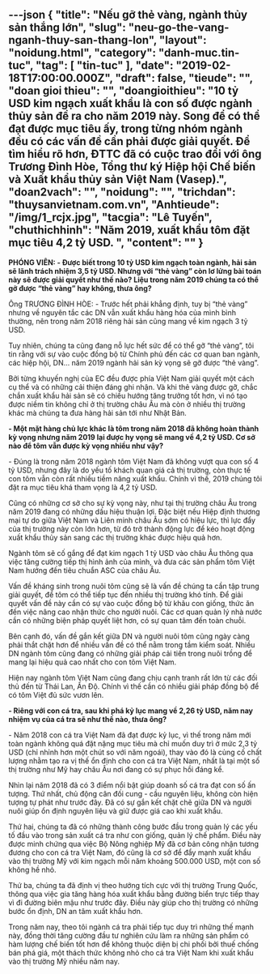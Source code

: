 ---json
{
    "title": "Nếu gỡ thẻ vàng, ngành thủy sản thắng lớn",
    "slug": "neu-go-the-vang-nganh-thuy-san-thang-lon",
    "layout": "noidung.html",
    "category": "danh-muc.tin-tuc",
    "tag": [
        "tin-tuc"
    ],
    "date": "2019-02-18T17:00:00.000Z",
    "draft": false,
    "tieude": "",
    "doan gioi thieu": "",
    "doangioithieu": "10 tỷ USD kim ngạch xuất khẩu là con số được ngành thủy sản đề ra cho năm 2019 này. Song để có thể đạt được mục tiêu ấy, trong từng nhóm ngành đều có các vấn đề cần phải được giải quyết. Để tìm hiểu rõ hơn, ĐTTC đã có cuộc trao đổi với ông Trương Đình Hòe, Tổng thư ký Hiệp hội Chế biến và Xuất khẩu thủy sản Việt Nam (Vasep).",
    "doan2vach": "",
    "noidung": "",
    "trichdan": "thuysanvietnam.com.vn",
    "Anhtieude": "/img/1_rcjx.jpg",
    "tacgia": "Lê Tuyến",
    "chuthichhinh": "Năm 2019, xuất khẩu tôm đặt mục tiêu 4,2 tỷ USD.  ",
    "__content__": ""
}
---
<p><strong>PH&Oacute;NG VI&Ecirc;N: -&nbsp;Được biết trong 10 tỷ USD kim ngạch to&agrave;n ng&agrave;nh, hải sản sẽ l&atilde;nh tr&aacute;ch nhiệm 3,5 tỷ USD. Nhưng với &ldquo;thẻ v&agrave;ng&rdquo; c&ograve;n lơ lửng b&agrave;i to&aacute;n n&agrave;y sẽ được giải quyết như thế n&agrave;o? Liệu trong năm 2019 ch&uacute;ng ta c&oacute; thể gỡ được &ldquo;thẻ v&agrave;ng&rdquo; hay kh&ocirc;ng, thưa &ocirc;ng?</strong></p>

<p>&Ocirc;ng TRƯƠNG Đ&Igrave;NH H&Ograve;E: -&nbsp;Trước hết phải khẳng định, tuy bị &ldquo;thẻ v&agrave;ng&rdquo; nhưng về nguy&ecirc;n tắc c&aacute;c DN vẫn xuất khẩu h&agrave;ng h&oacute;a của m&igrave;nh b&igrave;nh thường, n&ecirc;n trong năm 2018 ri&ecirc;ng hải sản cũng mang về kim ngạch 3 tỷ USD.</p>

<p>Tuy nhi&ecirc;n, ch&uacute;ng ta cũng đang nỗ lực hết sức để c&oacute; thể gỡ &ldquo;thẻ v&agrave;ng&rdquo;, t&ocirc;i tin rằng với sự v&agrave;o cuộc đồng bộ từ Ch&iacute;nh phủ đến c&aacute;c cơ quan ban ng&agrave;nh, c&aacute;c hiệp hội, DN&hellip; năm 2019 ng&agrave;nh hải sản kỳ vọng sẽ gỡ được &ldquo;thẻ v&agrave;ng&rdquo;.</p>

<p>Bởi từng khuyến nghị của EC đều được ph&iacute;a Việt Nam giải quyết một c&aacute;ch cụ thể v&agrave; c&oacute; những cải thiện đ&aacute;ng ghi nhận. V&agrave; khi thẻ v&agrave;ng được gỡ, chắc chắn xuất khẩu hải sản sẽ c&oacute; chiều hướng tăng trưởng tốt hơn, v&igrave; n&oacute; tạo được niềm tin kh&ocirc;ng chỉ ở thị trường ch&acirc;u &Acirc;u m&agrave; c&ograve;n ở nhiều thị trường kh&aacute;c m&agrave; ch&uacute;ng ta đưa h&agrave;ng hải sản tới như Nhật Bản.</p>

<p><strong>- Một mặt h&agrave;ng chủ lực kh&aacute;c l&agrave; t&ocirc;m trong năm 2018 đ&atilde; kh&ocirc;ng ho&agrave;n th&agrave;nh kỳ vọng nhưng năm 2019 lại được hy vọng sẽ mang về 4,2 tỷ USD. Cơ sở n&agrave;o để t&ocirc;m vẫn được kỳ vọng nhiều như vậy?&nbsp;</strong></p>

<p>- Đ&uacute;ng l&agrave; trong năm 2018 ng&agrave;nh t&ocirc;m Việt Nam đ&atilde; kh&ocirc;ng vượt qua con số 4 tỷ USD, nhưng đ&acirc;y l&agrave; do yếu tố kh&aacute;ch quan gi&aacute; cả thị trường, c&ograve;n thực tế con t&ocirc;m vẫn c&ograve;n rất nhiều tiềm năng xuất khẩu. Ch&iacute;nh v&igrave; thế, 2019 ch&uacute;ng t&ocirc;i đặt ra mục ti&ecirc;u kh&aacute; tham vọng l&agrave; 4,2 tỷ USD.</p>

<p>Cũng c&oacute; những cơ sở cho sự kỳ vọng n&agrave;y, như tại thị trường ch&acirc;u &Acirc;u trong năm 2019 đang c&oacute; những dấu hiệu thuận lợi. Đặc biệt nếu Hiệp định thương mại tự do giữa Việt Nam v&agrave; Li&ecirc;n minh ch&acirc;u &Acirc;u sớm c&oacute; hiệu lực, th&igrave; lực đẩy của thị trường n&agrave;y c&ograve;n lớn hơn, từ đ&oacute; trở th&agrave;nh động lực để k&eacute;o hoạt động xuất khẩu thủy sản sang c&aacute;c thị trường kh&aacute;c được hiệu quả hơn.</p>

<p>Ng&agrave;nh t&ocirc;m sẽ cố gắng để đạt kim ngạch 1 tỷ USD v&agrave;o ch&acirc;u &Acirc;u th&ocirc;ng qua việc tăng cường tiếp thị h&igrave;nh ảnh của m&igrave;nh, v&agrave; đưa c&aacute;c sản phẩm t&ocirc;m Việt Nam hướng đến ti&ecirc;u chuẩn ASC của ch&acirc;u &Acirc;u.&nbsp;</p>

<p>Vấn đề kh&aacute;ng sinh trong nu&ocirc;i t&ocirc;m cũng sẽ l&agrave; vấn đề ch&uacute;ng ta cần tập trung giải quyết, để t&ocirc;m c&oacute; thể tiếp tục đến nhiều thị trường kh&oacute; t&iacute;nh. Để giải quyết vấn đề n&agrave;y cần c&oacute; sự v&agrave;o cuộc đồng bộ từ kh&acirc;u con giống, thức ăn đến việc n&acirc;ng cao nhận thức cho người nu&ocirc;i. C&aacute;c cơ quan quản l&yacute; nh&agrave; nước cần c&oacute; những biện ph&aacute;p quyết liệt hơn, c&oacute; sự quan t&acirc;m đến to&agrave;n chuỗi.</p>

<p>B&ecirc;n cạnh đ&oacute;, vấn đề gắn kết giữa DN v&agrave; người nu&ocirc;i t&ocirc;m cũng ng&agrave;y c&agrave;ng phải thắt chặt hơn để nhiều vấn đề c&oacute; thể nằm trong tầm kiểm so&aacute;t. Nhiều DN ng&agrave;nh t&ocirc;m cũng đang c&oacute; những giải ph&aacute;p cải tiến trong nu&ocirc;i trồng để mang lại hiệu quả cao nhất cho con t&ocirc;m Việt Nam.</p>

<p>Hiện nay ng&agrave;nh t&ocirc;m Việt Nam cũng đang chịu cạnh tranh rất lớn từ c&aacute;c đối thủ đến từ Th&aacute;i Lan, Ấn Độ. Ch&iacute;nh v&igrave; thế cần c&oacute; nhiều giải ph&aacute;p đồng bộ để c&oacute; t&ocirc;m Việt đủ sức vươn l&ecirc;n.&nbsp;</p>

<p><strong>- Ri&ecirc;ng với con c&aacute; tra, sau khi ph&aacute; kỷ lục mang về 2,26 tỷ USD, năm nay nhiệm vụ của c&aacute; tra sẽ như thế n&agrave;o, thưa &ocirc;ng?&nbsp;</strong></p>

<p>- Năm 2018 con c&aacute; tra Việt Nam đ&atilde; đạt được kỷ lục, v&igrave; thế trong năm mới to&agrave;n ng&agrave;nh kh&ocirc;ng qu&aacute; đặt nặng mục ti&ecirc;u m&agrave; chỉ muốn duy tr&igrave; ở mức 2,3 tỷ USD (chỉ nhỉnh hơn một ch&uacute;t so với năm ngo&aacute;i), thay v&agrave;o đ&oacute; l&agrave; củng cố chất lượng nhằm tạo ra vị thế ổn định cho con c&aacute; tra Việt Nam, nhất l&agrave; tại một số thị trường như Mỹ hay ch&acirc;u &Acirc;u nơi đang c&oacute; sự phục hồi đ&aacute;ng kể.&nbsp;</p>

<p>Nh&igrave;n lại năm 2018 đ&atilde; c&oacute; 3 điểm nổi bật gi&uacute;p doanh số c&aacute; tra đạt con số ấn tượng. Thứ nhất, chủ động c&acirc;n đối cung - cầu nguy&ecirc;n liệu, kh&ocirc;ng c&ograve;n hiện tượng tự ph&aacute;t như trước đ&acirc;y. Đ&atilde; c&oacute; sự gắn kết chặt chẽ giữa DN v&agrave; người nu&ocirc;i gi&uacute;p ổn định nguy&ecirc;n liệu v&agrave; giữ được gi&aacute; cao khi xuất khẩu.</p>

<p>Thứ hai, ch&uacute;ng ta đ&atilde; c&oacute; những th&agrave;nh c&ocirc;ng bước đầu trong quản l&yacute; c&aacute;c yếu tố đầu v&agrave;o trong sản xuất c&aacute; tra như con giống, quản l&yacute; chế phẩm. Điều n&agrave;y được minh chứng qua việc Bộ N&ocirc;ng nghiệp Mỹ đ&atilde; cơ bản c&ocirc;ng nhận tương đương cho con c&aacute; tra Việt Nam, đ&oacute; cũng l&agrave; cơ sở để đẩy mạnh xuất khẩu v&agrave;o thị trường Mỹ với kim ngạch mỗi năm khoảng 500.000 USD, một con số kh&ocirc;ng hề nhỏ.</p>

<p>Thứ ba, ch&uacute;ng ta đ&atilde; định vị theo hướng t&iacute;ch cực với thị trường Trung Quốc, th&ocirc;ng qua việc gia tăng h&agrave;ng h&oacute;a xuất khẩu bằng đường biển trực tiếp thay v&igrave; đi đường bi&ecirc;n mậu như trước đ&acirc;y. Điều n&agrave;y gi&uacute;p cho thị trường c&oacute; những bước ổn định, DN an t&acirc;m xuất khẩu hơn.&nbsp;</p>

<p>Trong năm nay, theo t&ocirc;i ng&agrave;nh c&aacute; tra phải tiếp tục duy tr&igrave; những thế mạnh n&agrave;y, đồng thời tăng cường đầu tư nghi&ecirc;n cứu l&agrave;m ra những sản phẩm c&oacute; h&agrave;m lượng chế biến tốt hơn để kh&ocirc;ng thuộc diện bị chi phối bởi thuế chống b&aacute;n ph&aacute; gi&aacute;, một th&aacute;ch thức kh&ocirc;ng nhỏ cho c&aacute; tra Việt Nam khi xuất khẩu v&agrave;o thị trường Mỹ nhiều năm nay.&nbsp;</p>
